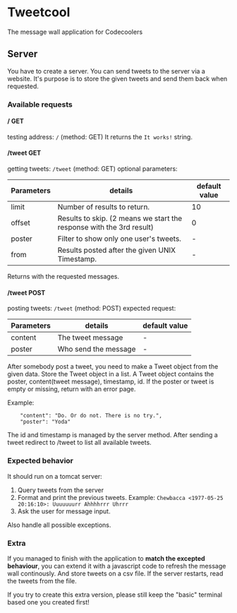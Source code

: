 # Tweetcool

The message wall application for Codecoolers

## Server
You have to create a server. You can send tweets to the server via a website.
It's purpose is to store the given tweets and send them back when requested.

### Available requests
#### / GET
testing address: `/` (method: GET)
It returns the `It works!` string.

#### /tweet GET
getting tweets: `/tweet` (method: GET)
optional parameters:

| Parameters | details                                                              | default value |
|------------|----------------------------------------------------------------------|---------------|
| limit      | Number of results to return.                                         | 10            |
| offset     | Results to skip. (2 means we start the response with the 3rd result) | 0             |
| poster     | Filter to show only one user's tweets.                               | -             |
| from       | Results posted after the given UNIX Timestamp.                       | -             |

Returns with the requested messages.


#### /tweet POST
posting tweets: `/tweet` (method: POST)
expected request:

| Parameters | details                                                              | default value |
|------------|----------------------------------------------------------------------|---------------|
| content    | The tweet message                                                    | -             |
| poster     | Who send the message                                                 | -             |

After somebody post a tweet, you need to make a Tweet object from the given data. Store the Tweet object in a list.
A Tweet object contains the poster, content(tweet message), timestamp, id. 
If the poster or tweet is empty or missing, return with an error page.

Example:
```
    "content": "Do. Or do not. There is no try.",
    "poster": "Yoda"
```

The id and timestamp is managed by the server method.
After sending a tweet redirect to /tweet to list all available tweets.


### Expected behavior

It should run on a tomcat server:

1. Query tweets from the server
1. Format and print the previous tweets. Example: `Chewbacca <1977-05-25 20:16:10>: Uuuuuuurr Ahhhhrrr Uhrrr`
1. Ask the user for message input.

Also handle all possible exceptions.

### Extra

If you managed to finish with the application to **match the excepted behaviour**, you can extend it with a javascript code to refresh
the message wall continously. And store tweets on a csv file. If the server restarts, read the tweets from the file.

If you try to create this extra version, please still keep the "basic" terminal based one you created first!
